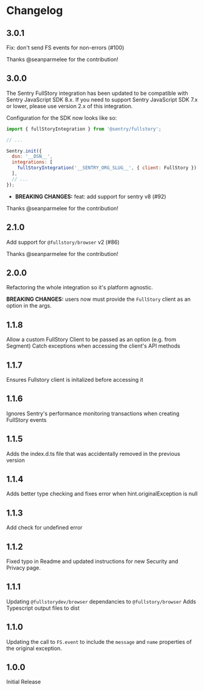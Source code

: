 # Changelog

## 3.0.1

Fix: don't send FS events for non-errors (#100)

Thanks @seanparmelee for the contribution!

## 3.0.0

The Sentry FullStory integration has been updated to be compatible with Sentry JavaScript SDK 8.x. If you need to support Sentry JavaScript SDK 7.x or lower, please use version 2.x of this integration.

Configuration for the SDK now looks like so:

```js
import { fullStoryIntegration } from '@sentry/fullstory';

// ...

Sentry.init({
  dsn: '__DSN__',
  integrations: [
    fullStoryIntegration('__SENTRY_ORG_SLUG__', { client: FullStory }),
  ],
  // ...
});
```

- **BREAKING CHANGES:** feat: add support for sentry v8 (#92)

Thanks @seanparmelee for the contribution!

## 2.1.0

Add support for `@fullstory/browser` v2 (#86)

Thanks @seanparmelee for the contribution!

## 2.0.0

Refactoring the whole integration so it's platform agnostic.

**BREAKING CHANGES:** users now must provide the `FullStory` client as an option in the args.

## 1.1.8

Allow a custom FullStory Client to be passed as an option (e.g. from Segment)
Catch exceptions when accessing the client's API methods

## 1.1.7

Ensures Fullstory client is initalized before accessing it

## 1.1.6

Ignores Sentry's performance monitoring transactions when creating FullStory events

## 1.1.5

Adds the index.d.ts file that was accidentally removed in the previous version

## 1.1.4

Adds better type checking and fixes error when hint.originalException is null

## 1.1.3

Add check for undefined error

## 1.1.2

Fixed typo in Readme and updated instructions for new Security and Privacy page.

## 1.1.1

Updating `@fullstorydev/browser` dependancies to `@fullstory/browser`
Adds Typescript output files to dist

## 1.1.0

Updating the call to `FS.event` to include the `message` and `name` properties of the original exception.

## 1.0.0

Initial Release
